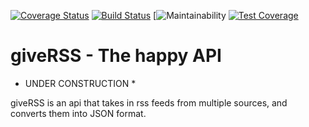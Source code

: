 [![Coverage Status](https://coveralls.io/repos/github/Zaphelyn/giveRSS/badge.svg?branch=main)](https://coveralls.io/github/Zaphelyn/giveRSS?branch=main) [![Build Status](https://travis-ci.com/Zaphelyn/giveRSS.svg?branch=main)](https://travis-ci.com/Zaphelyn/giveRSS) [![![Maintainability](https://api.codeclimate.com/v1/badges/68a5f8097c3304b4437a/maintainability)](https://codeclimate.com/github/Zaphelyn/giveRSS/maintainability) [![Test Coverage](https://api.codeclimate.com/v1/badges/68a5f8097c3304b4437a/test_coverage)](https://codeclimate.com/github/Zaphelyn/giveRSS/test_coverage) 


# giveRSS - The happy API


* UNDER CONSTRUCTION *

giveRSS is an api that takes in rss feeds from multiple sources, and converts them into JSON format. 
